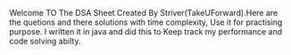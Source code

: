 Welcome TO The DSA Sheet Created By Striver(TakeUForward).Here are the quetions and there solutions with time complexity, Use it for practising purpose. I written it in java and did this
to Keep track my performance and code solving abilty.
